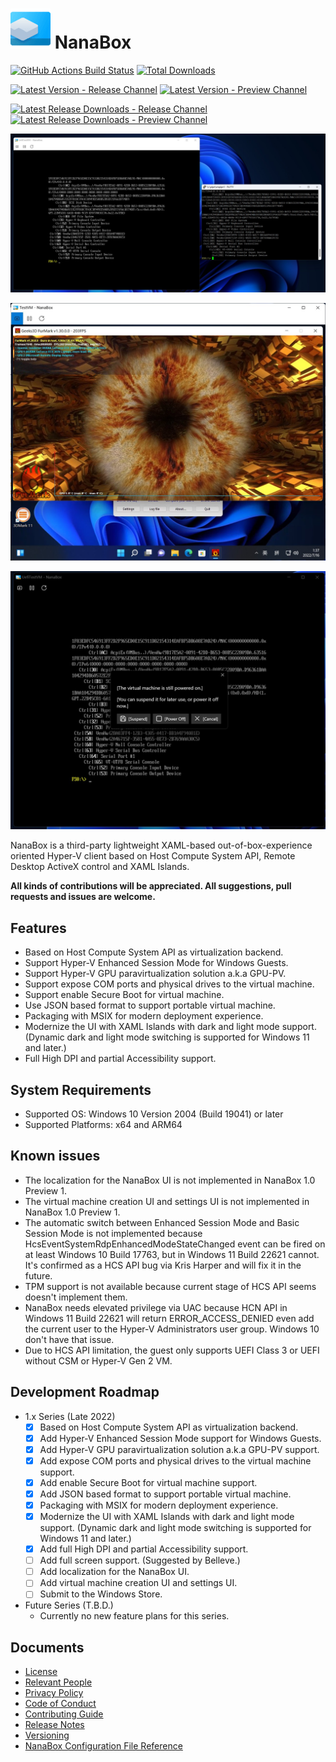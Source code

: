 ﻿# ![NanaBox](Assets/NanaBox.png) NanaBox

[![GitHub Actions Build Status](https://github.com/M2Team/NanaBox/actions/workflows/BuildBinaries.yml/badge.svg?branch=main&event=push)](https://github.com/M2Team/NanaBox/actions/workflows/BuildBinaries.yml?query=event%3Apush+branch%3Amain)
[![Total Downloads](https://img.shields.io/github/downloads/M2Team/NanaBox/total)](https://github.com/M2Team/NanaBox/releases)

[![Latest Version - Release Channel](https://img.shields.io/github/v/release/M2Team/NanaBox?display_name=release&sort=date&color=%23a4a61d)](https://github.com/M2Team/NanaBox/releases/latest)
[![Latest Version - Preview Channel](https://img.shields.io/github/v/release/M2Team/NanaBox?include_prereleases&display_name=release&sort=date&color=%23a4a61d)](https://github.com/M2Team/NanaBox/releases)

[![Latest Release Downloads - Release Channel](https://img.shields.io/github/downloads/M2Team/NanaBox/latest/total)](https://github.com/M2Team/NanaBox/releases/latest)
[![Latest Release Downloads - Preview Channel](https://img.shields.io/github/downloads-pre/M2Team/NanaBox/latest/total)](https://github.com/M2Team/NanaBox/releases)

![Screenshot 1](Documents/Screenshot1.jpg)

![Screenshot 2](Documents/Screenshot2.jpg)

![Screenshot 3](Documents/Screenshot3.jpg)

NanaBox is a third-party lightweight XAML-based out-of-box-experience oriented
Hyper-V client based on Host Compute System API, Remote Desktop ActiveX control
and XAML Islands.

**All kinds of contributions will be appreciated. All suggestions, pull 
requests and issues are welcome.**

## Features

- Based on Host Compute System API as virtualization backend.
- Support Hyper-V Enhanced Session Mode for Windows Guests.
- Support Hyper-V GPU paravirtualization solution a.k.a GPU-PV.
- Support expose COM ports and physical drives to the virtual machine.
- Support enable Secure Boot for virtual machine.
- Use JSON based format to support portable virtual machine.
- Packaging with MSIX for modern deployment experience.
- Modernize the UI with XAML Islands with dark and light mode support. (Dynamic
  dark and light mode switching is supported for Windows 11 and later.)
- Full High DPI and partial Accessibility support.

## System Requirements

- Supported OS: Windows 10 Version 2004 (Build 19041) or later
- Supported Platforms: x64 and ARM64

## Known issues

- The localization for the NanaBox UI is not implemented in NanaBox 1.0 Preview
  1.
- The virtual machine creation UI and settings UI is not implemented in NanaBox
  1.0 Preview 1.
- The automatic switch between Enhanced Session Mode and Basic Session Mode is 
  not implemented because HcsEventSystemRdpEnhancedModeStateChanged event can 
  be fired on at least Windows 10 Build 17763, but in Windows 11 Build 22621 
  cannot. It's confirmed as a HCS API bug via Kris Harper and will fix it in 
  the future.
- TPM support is not available because current stage of HCS API seems doesn't 
  implement them.
- NanaBox needs elevated privilege via UAC because HCN API in Windows 11 Build
  22621 will return ERROR_ACCESS_DENIED even add the current user to the Hyper-V
  Administrators user group. Windows 10 don't have that issue.
- Due to HCS API limitation, the guest only supports UEFI Class 3 or UEFI 
  without CSM or Hyper-V Gen 2 VM.

## Development Roadmap

- 1.x Series (Late 2022)
  - [x] Based on Host Compute System API as virtualization backend.
  - [x] Add Hyper-V Enhanced Session Mode support for Windows Guests.
  - [x] Add Hyper-V GPU paravirtualization solution a.k.a GPU-PV support.
  - [x] Add expose COM ports and physical drives to the virtual machine support.
  - [x] Add enable Secure Boot for virtual machine support.
  - [x] Add JSON based format to support portable virtual machine.
  - [x] Packaging with MSIX for modern deployment experience.
  - [x] Modernize the UI with XAML Islands with dark and light mode support. 
        (Dynamic dark and light mode switching is supported for Windows 11 and 
        later.)
  - [x] Add full High DPI and partial Accessibility support.
  - [ ] Add full screen support. (Suggested by Belleve.)
  - [ ] Add localization for the NanaBox UI.
  - [ ] Add virtual machine creation UI and settings UI.
  - [ ] Submit to the Windows Store.
- Future Series (T.B.D.)
  - Currently no new feature plans for this series.

## Documents

- [License](License.md)
- [Relevant People](Documents/People.md)
- [Privacy Policy](Documents/Privacy.md)
- [Code of Conduct](CODE_OF_CONDUCT.md)
- [Contributing Guide](CONTRIBUTING.md)
- [Release Notes](Documents/ReleaseNotes.md)
- [Versioning](Documents/Versioning.md)
- [NanaBox Configuration File Reference](Documents/ConfigurationReference.md)
